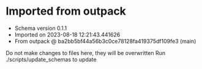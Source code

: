 # Imported from outpack

* Schema version 0.1.1
* Imported on 2023-08-18 12:21:43.441626
* From outpack @ ba2bb5bf44a56b3c0ce78128fa419375df109fe3 (main)

Do not make changes to files here, they will be overwritten
Run ./scripts/update_schemas to update
